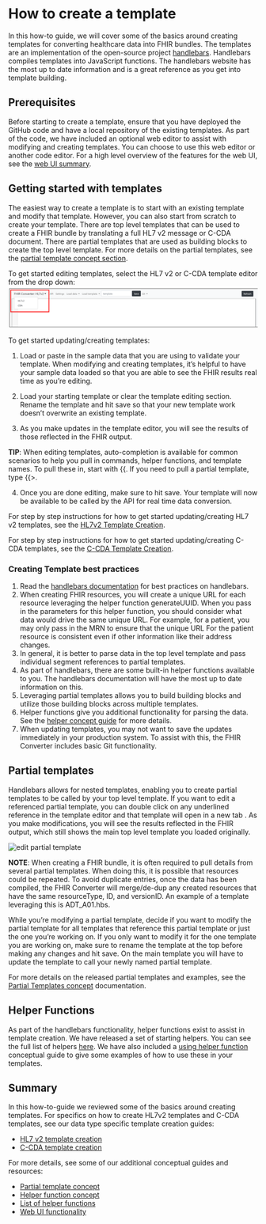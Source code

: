 # How to create a template

In this how-to guide, we will cover some of the basics around creating templates for converting healthcare data into FHIR bundles. The templates are an implementation of the open-source project [handlebars](https://handlebarsjs.com/). Handlebars compiles templates into JavaScript functions. The handlebars website has the most up to date information and is a great reference as you get into template building.

## Prerequisites

Before starting to create a template, ensure that you have deployed the GitHub code and have a local repository of the existing templates. As part of the code, we have included an optional web editor to assist with modifying and creating templates. You can choose to use this web editor or another code editor. For a high level overview of the features for the web UI, see the [web UI summary](web-ui-summary).

## Getting started with templates

The easiest way to create a template is to start with an existing template and modify that template. However, you can also start from scratch to create your template. There are top level templates that can be used to create a FHIR bundle by translating a full HL7 v2 message or C-CDA document. There are partial templates that are used as building blocks to create the top level template. For more details on the partial templates, see the [partial template concept section](partial-template-concept.md).

To get started editing templates, select the HL7 v2 or C-CDA template editor from the drop down:  
![toggle editor](images/editor-toggle.png)

To get started updating/creating templates:

1. Load or paste in the sample data that you are using to validate your template. When modifying and creating templates, it’s helpful to have your sample data loaded so that you are able to see the FHIR results real time as you’re editing.

2. Load your starting template or clear the template editing section. Rename the template and hit save so that your new template work doesn’t overwrite an existing template.

3. As you make updates in the template editor, you will see the results of those reflected in the FHIR output.

**TIP**: When editing templates, auto-completion is available for common scenarios to help you pull in commands, helper functions, and template names. To pull these in, start with {{. If you need to pull a partial template, type {{>.

4. Once you are done editing, make sure to hit save. Your template will now be available to be called by the API for real time data conversion.

For step by step instructions for how to get started updating/creating HL7 v2 templates, see the [HL7v2 Template Creation](HL7v2_template_creation.md).

For step by step instructions for how to get started updating/creating C-CDA templates, see the [C-CDA Template Creation](CCDA_template_creation.md).

### Creating Template best practices

1. Read the [handlebars documentation](https://handlebarsjs.com/guide/) for best practices on handlebars.
1. When creating FHIR resources, you will create a unique URL for each resource leveraging the helper function generateUUID. When you pass in the parameters for this helper function, you should consider what data would drive the same unique URL. For example, for a patient, you may only pass in the MRN to ensure that the unique URL For the patient resource is consistent even if other information like their address changes.
1. In general, it is better to parse data in the top level template and pass individual segment references to partial templates.
1. As part of handlebars, there are some built-in helper functions available to you. The handlebars documentation will have the most up to date information on this.
1. Leveraging partial templates allows you to build building blocks and utilize those building blocks across multiple templates.
1. Helper functions give you additional functionality for parsing the data. See the [helper concept guide](using-helpers-concept.md) for more details.
1. When updating templates, you may not want to save the updates immediately in your production system. To assist with this, the FHIR Converter includes basic Git functionality.

## Partial templates

Handlebars allows for nested templates, enabling you to create partial templates to be called by your top level template. If you want to edit a referenced partial template, you can double click on any underlined reference in the template editor and that template will open in a new tab . As you make modifications, you will see the results reflected in the FHIR output, which still shows the main top level template you loaded originally.

![edit partial template](images/partial-template-edit.png)

**NOTE**: When creating a FHIR bundle, it is often required to pull details from several partial templates. When doing this, it is possible that resources could be repeated. To avoid duplicate entries, once the data has been compiled, the FHIR Converter will merge/de-dup any created resources that have the same resourceType, ID, and versionID. An example of a template leveraging this is ADT_A01.hbs.

While you’re modifying a partial template, decide if you want to modify the partial template for all templates that reference this partial template or just the one you’re working on. If you only want to modify it for the one template you are working on, make sure to rename the template at the top before making any changes and hit save. On the main template you will have to update the template to call your newly named partial template.

For more details on the released partial templates and examples, see the [Partial Templates concept](partial-template-concept.md) documentation.

## Helper Functions

As part of the handlebars functionality, helper functions exist to assist in template creation. We have released a set of starting helpers. You can see the full list of helpers [here](helper-functions-summary.md). We have also included a [using helper function](using-helpers-concept.md) conceptual guide to give some examples of how to use these in your templates.

## Summary

In this how-to-guide we reviewed some of the basics around creating templates. For specifics on how to create HL7v2 templates and C-CDA templates, see our data type specific template creation guides:

- [HL7 v2 template creation](template-creation-guide-HL7v2.md)
- [C-CDA template creation](template-creation-guide-CCDA.md)

For more details, see some of our additional conceptual guides and resources:

- [Partial template concept](partial-template-concept.md)
- [Helper function concept](using-helpers-concept.md)
- [List of helper functions](helper-function-summary.md)
- [Web UI functionality](web-ui-summary.md)
